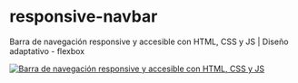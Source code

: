 # responsive-navbar

Barra de navegación responsive y accesible con HTML, CSS y JS | Diseño adaptativo - flexbox

[![Barra de navegación responsive y accesible con HTML, CSS y JS](https://img.youtube.com/vi/xQstBIPeOdU/0.jpg)](https://www.youtube.com/watch?v=xQstBIPeOdU "Barra de navegación responsive y accesible con HTML, CSS y JS")

